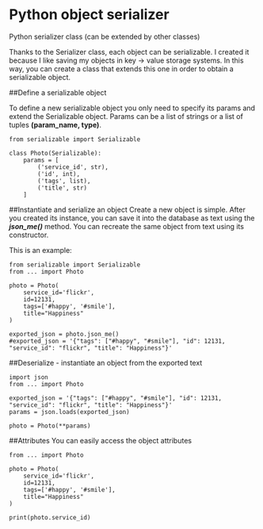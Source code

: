 # Python object serializer
Python serializer class (can be extended by other classes)

Thanks to the Serializer class, each object can be serializable. I created it because I like saving my objects in key -> value storage systems.
In this way, you can create a class that extends this one in order to obtain a serializable object.

##Define a serializable object

To define a new serializable object you only need to specify its params and extend the Serializable object. Params can be a list of strings or a list of tuples **(param_name, type)**.

```
from serializable import Serializable

class Photo(Serializable):
	params = [
		('service_id', str), 
		('id', int), 
		('tags', list), 
		('title', str)
	]
```

##Instantiate and serialize an object
Create a new object is simple. After you created its instance, you can save it into the database as text using the ***json_me()*** method. You can recreate the same object from text using its constructor. 

This is an example:

```
from serializable import Serializable
from ... import Photo

photo = Photo(
	service_id='flickr', 
	id=12131, 
	tags=['#happy', '#smile'], 
	title="Happiness"
)

exported_json = photo.json_me()
#exported_json = '{"tags": ["#happy", "#smile"], "id": 12131, "service_id": "flickr", "title": "Happiness"}'
```

##Deserialize - instantiate an object from the exported text

```
import json
from ... import Photo

exported_json = '{"tags": ["#happy", "#smile"], "id": 12131, "service_id": "flickr", "title": "Happiness"}'
params = json.loads(exported_json)

photo = Photo(**params)
```

##Attributes
You can easily access the object attributes

```
from ... import Photo

photo = Photo(
	service_id='flickr', 
	id=12131, 
	tags=['#happy', '#smile'], 
	title="Happiness"
)

print(photo.service_id)
```
